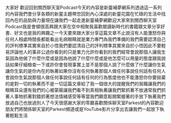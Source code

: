 大家好 歡迎回到關西聊天室Podcast今天的內容是新靈補夢網系列透過這一系列的內容我們會分享各類的新靈主題帶您回到內心深處的新靈花園在忙碌的生活中找回內在的品勁與力量現在讓我們一起走進新靈補夢網歡迎大家來到關西聊天室Podcast我是會傾很高興跟大家在空中相聚我喜歡閱讀新時代的書籍跟文章分享好書、好文也是我的興趣之一今天要來跟大家分享這篇文章不止說沒有人能激怒你與任何人相處時間長都能看出毛病眼睛就是業力專門為我們準備的我們需要認清自己的評判標準其實來自於小悟我們要認清自己的評判標準其實來自於小悟因此不要輕易評論他人的事非公過你看到的只是業力允許你看到的我們經常會說那個人讓我生氣因為他做了什麼什麼或是因為他說了什麼什麼或是他怎麼可以用量的態度跟我說話如果仔細檢查一下或許你會發現事實上並不是那個人說了什麼做了什麼讓你生氣讓你生氣的是你內在的執著如果你沒有任何執著那個人做任何事說任何話有任何人會說你生氣說那個人做任何事說任何話有任何的行為態度他也不能激怒你你要拋棄的是對一切的執著而不是一切這篇文章給了我一個很大的提醒我們的我職讓我們的眼睛耳朵還有我們的心被蒙蔽讓我們看不到真相執著讓我們緊抓著不放通常我們抓著人事物抓著對錯抓著想法情緒感受等等當我們願意鬆開緊握著的手放下執著我們放過自己也放過別人了今天很感謝大家的零廳喜歡關係聊天室Parkest的內容歡迎朋友們將關係聊天室的Parkest頻道或是YouTube影片分享出去讓我們一起放下執著輕鬆生活